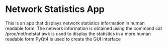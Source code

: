 # Network Statistics App
This is an app that displays network statistics information in human readable form.
The network information is obtained using the command cat /proc/net/netstat
awk is used to display the statistics in a more human readable form
PyQt4 is used to create the GUI interface
